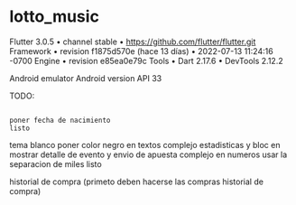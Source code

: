 # lotto_music

Flutter 3.0.5 • channel stable • https://github.com/flutter/flutter.git
Framework • revision f1875d570e (hace 13 días) • 2022-07-13 11:24:16 -0700
Engine • revision e85ea0e79c
Tools • Dart 2.17.6 • DevTools 2.12.2


Android emulator Android version API 33


TODO: 
```

poner fecha de nacimiento                                                       listo

```
tema blanco poner color negro en textos                                         complejo
estadisticas y bloc en mostrar detalle de evento y envio de apuesta             complejo
en numeros usar la separacion de miles                                          listo

historial de compra (primeto deben hacerse las compras historial de compra)